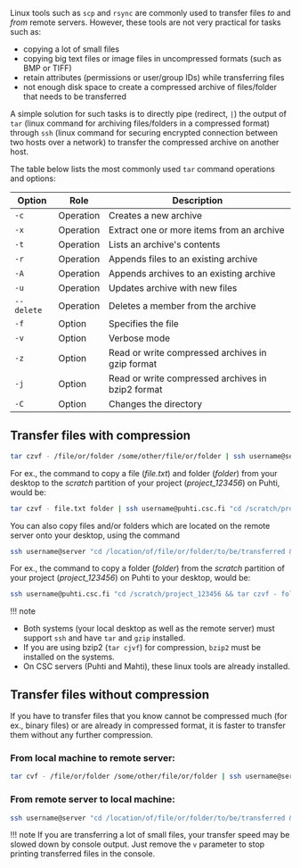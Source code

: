 
Linux tools such as `scp` and `rsync` are commonly used to transfer files _to_ and _from_ remote servers.
However, these tools are not very practical for tasks such as:

* copying a lot of small files
* copying big text files or image files in uncompressed formats (such as BMP or TIFF)
* retain attributes (permissions or user/group IDs) while transferring files
* not enough disk space to create a compressed archive of files/folder that needs to be transferred

A simple solution for such tasks is to directly pipe (redirect, `|`) the output of `tar` 
(linux command for archiving files/folders in a compressed format) through `ssh` 
(linux command for securing encrypted connection between two hosts over a network) to 
transfer the compressed archive on another host. 

The table below lists the most commonly used `tar` command operations and options:

|Option         |  Role     | Description                                |
|---------------|-----------|--------------------------------------------|
|`-c`           | Operation | Creates a new archive                      |
|`-x`           | Operation | Extract one or more items from an archive  |
|`-t`           | Operation | Lists an archive's contents                |
|`-r`           | Operation | Appends files to an existing archive       |
|`-A`           | Operation | Appends archives to an existing archive    |
|`-u`           | Operation | Updates archive with new files             |
|`--delete`     | Operation | Deletes a member from the archive          |
|`-f`           | Option    | Specifies the file                         |
|`-v`           | Option    | Verbose mode                               |
|`-z`           | Option    | Read or write compressed archives in gzip format|
|`-j`           | Option    | Read or write compressed archives in bzip2 format|
|`-C`           | Option    | Changes the directory                      |


## Transfer files with compression

```bash
tar czvf - /file/or/folder /some/other/file/or/folder | ssh username@server  "cd /location/to/transfer/file/or/folder && tar xvzf - "
```

For ex., the command to copy a file (_file.txt_) and folder (_folder_) from your desktop to the _scratch_ partition of your project (_project_123456_) on Puhti, would be:

```bash
tar czvf - file.txt folder | ssh username@puhti.csc.fi "cd /scratch/project_123456 && tar xzvf - "
```

You can also copy files and/or folders which are located on the remote server onto your desktop, using the command 

```bash
ssh username@server "cd /location/of/file/or/folder/to/be/transferred && tar czvf - file(or folder)" | tar xzvf - 
```

For ex., the command to copy a folder (_folder_) from the _scratch_ partition of your project (_project_123456_) on Puhti to your desktop, would be:

```bash
ssh username@puhti.csc.fi "cd /scratch/project_123456 && tar czvf - folder" | tar xzvf - 
```

!!! note 
* Both systems (your local desktop as well as the remote server) must support `ssh` and have `tar` and `gzip` installed. 
* If you are using bzip2 (`tar cjvf`) for compression, `bzip2` must be installed on the systems.
* On CSC servers (Puhti and Mahti), these linux tools are already installed.

## Transfer files without compression

If you have to transfer files that you know cannot be compressed much (for ex., binary files) or are already in compressed format, it is faster to transfer them without any further compression.

### From local machine to remote server:

```bash
tar cvf - /file/or/folder /some/other/file/or/folder | ssh username@server "cd /location/to/transfer/file/or/folder && tar xvzf - "
```

### From remote server to local machine:

```bash
ssh username@server "cd /location/of/file/or/folder/to/be/transferred && tar cvf - file(or folder)" | tar xvf -
```

!!! note
If you are transferring a lot of small files, your transfer speed may be slowed down by console output. 
Just remove the `v` parameter to stop printing transferred files in the console.
